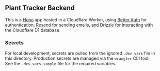 ## Plant Tracker Backend

This is a [Hono](https://hono.dev/) app hosted in a Cloudflare Worker, using [Better Auth](https://better-auth.vercel.app/) for authentication, [Resend](https://resend.com/emails) for sending emails, and [Drizzle](https://orm.drizzle.team/) for interacting with the Cloudflare D1 database.

### Secrets

For local development, secrets are pulled from the ignored `.dev.vars` file in this directory. Production secrets are managed via the `wrangler` CLI tool. See the `.dev.vars.sample` file for the required variables.
